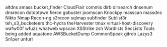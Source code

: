 altdns
 amass
 bucket_finder
 CloudFlair
 commix
 dirb
 dirsearch
 dnsenum
 dnsrecon
 dotdotpwn
 fierce
 gobuster
 joomscan
 Knockpy
 masscan
 massdns
 Nikto
 Nmap
 Recon-ng
 s3recon
 sqlmap
 subfinder
 Sublist3r
 teh_s3_bucketeers
 thc-hydra
 theHarvester
 tmux
 virtual-host-discovery
 wafw00f
 wfuzz
 whatweb
 wpscan
 XSStrike
 zsh
Wordlists
SecLists
Tools being added
 aquatone
 AWSBucketDump
 CommonSpeak
 gitrob
 Lazys3
 Sn1per
 unfurl
